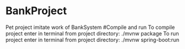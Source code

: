 # BankProject
Pet project imitate work of BankSystem
#Compile and run
To compile project enter in terminal from project directory: ./mvnw package
To run project enter in terminal from project directory: ./mvnw spring-boot:run

